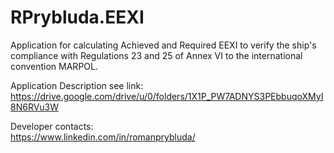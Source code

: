# RPrybluda.EEXI
Application for calculating Achieved and Required EEXI to verify the ship's compliance with Regulations 23 and 25 of Annex VI to the international convention MARPOL.

Application Description see link:  
https://drive.google.com/drive/u/0/folders/1X1P_PW7ADNYS3PEbbuqoXMyI8N6RVu3W

Developer contacts:  
https://www.linkedin.com/in/romanprybluda/
